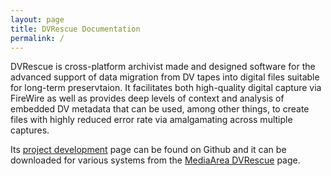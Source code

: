 ```yaml
---
layout: page
title: DVRescue Documentation
permalink: /
---
```


DVRescue is cross-platform archivist made and designed software for the advanced support of data migration from DV tapes into digital files suitable for long-term preservtaion. It facilitates both high-quality digital capture via FireWire as well as provides deep levels of context and analysis of embedded DV metadata that can be used, among other things, to create files with highly reduced error rate via amalgamating across multiple captures.

Its [project development](https://github.com/mipops/dvrescue) page can be found on Github and it can be downloaded for various systems from the [MediaArea DVRescue](https://mediaarea.net/DVRescue) page.


